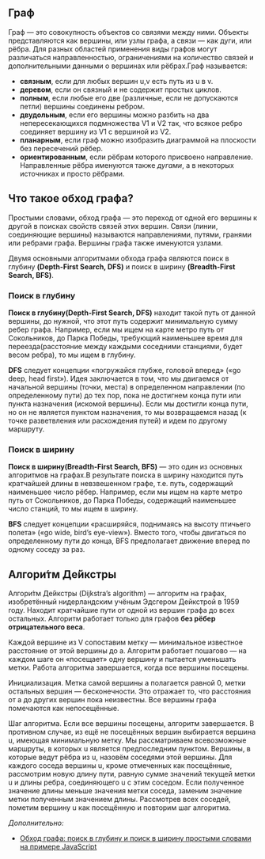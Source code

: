 ## Граф

Граф — это совокупность объектов со связями между ними. Объекты представляются как вершины, или узлы графа, а связи — как дуги, или рёбра. Для разных областей применения виды графов могут различаться направленностью, ограничениями на количество связей и дополнительными данными о вершинах или рёбрах.Граф называется:

- **связным**, если для любых вершин u,v есть путь из u в v.
- **деревом**, если он связный и не содержит простых циклов.
- **полным**, если любые его две (различные, если не допускаются петли) вершины соединены ребром.
- **двудольным**, если его вершины можно разбить на два непересекающихся подмножества V1 и V2 так, что всякое ребро соединяет вершину из V1 с вершиной из V2.
- **планарным**, если граф можно изобразить диаграммой на плоскости без пересечений рёбер.
- **ориентированным**, если рёбрам которого присвоено направление. Направленные рёбра именуются также *дугами*, а в некоторых источниках и просто рёбрами.



## Что такое обход графа?


Простыми словами, обход графа — это переход от одной его вершины к другой в поисках свойств связей этих вершин. Связи (линии, соединяющие вершины) называются направлениями, путями, гранями или ребрами графа. Вершины графа также именуются узлами.

Двумя основными алгоритмами обхода графа являются поиск в глубину **(Depth-First Search, DFS)** и поиск в ширину **(Breadth-First Search, BFS)**.

### Поиск в глубину

**Поиск в глубину(Depth-First Search, DFS)**  находит такой путь от данной вершины, до нужной, что этот путь содержит минимальную сумму ребер графа. Например, если мы ищем на карте метро путь от Сокольников, до Парка Победы, требующий наименьшее время для переезда(расстояние между каждыми соседними станциями, будет весом ребра), то мы ищем в глубину.

**DFS** следует концепции «погружайся глубже, головой вперед» («go deep, head first»). Идея заключается в том, что мы двигаемся от начальной вершины (точки, места) в определенном направлении (по определенному пути) до тех пор, пока не достигнем конца пути или пункта назначения (искомой вершины). Если мы достигли конца пути, но он не является пунктом назначения, то мы возвращаемся назад (к точке разветвления или расхождения путей) и идем по другому маршруту.

### Поиск в ширину

**Поиск в ширину(Breadth-First Search, BFS)** — это один из основных алгоритмов на графах.В результате поиска в ширину находится путь кратчайшей длины в невзвешенном графе, т.е. путь, содержащий наименьшее число рёбер. Например, если мы ищем на карте метро путь от Сокольников, до Парка Победы, содержащий наименьшее число станций, то мы ищем в ширину.

**BFS** следует концепции «расширяйся, поднимаясь на высоту птичьего полета» («go wide, bird’s eye-view»). Вместо того, чтобы двигаться по определенному пути до конца, BFS предполагает движение вперед по одному соседу за раз.

## Алгори́тм Де́йкстры

Алгори́тм Де́йкстры (Dijkstra’s algorithm) — алгоритм на графах, изобретённый нидерландским учёным Эдсгером Дейкстрой в 1959 году. Находит кратчайшие пути от одной из вершин графа до всех остальных. Алгоритм работает только для графов **без рёбер отрицательного веса**.

Каждой вершине из V сопоставим метку — минимальное известное расстояние от этой вершины до a. Алгоритм работает пошагово — на каждом шаге он «посещает» одну вершину и пытается уменьшать метки. Работа алгоритма завершается, когда все вершины посещены.

Инициализация. Метка самой вершины a полагается равной 0, метки остальных вершин — бесконечности. Это отражает то, что расстояния от a до других вершин пока неизвестны. Все вершины графа помечаются как непосещённые.

Шаг алгоритма. Если все вершины посещены, алгоритм завершается. В противном случае, из ещё не посещённых вершин выбирается вершина u, имеющая минимальную метку. Мы рассматриваем всевозможные маршруты, в которых u является предпоследним пунктом. Вершины, в которые ведут рёбра из u, назовём соседями этой вершины. Для каждого соседа вершины u, кроме отмеченных как посещённые, рассмотрим новую длину пути, равную сумме значений текущей метки u и длины ребра, соединяющего u с этим соседом. Если полученное значение длины меньше значения метки соседа, заменим значение метки полученным значением длины. Рассмотрев всех соседей, пометим вершину u как посещённую и повторим шаг алгоритма.



*Дополнительно:*

- [Обход графа: поиск в глубину и поиск в ширину простыми словами на примере JavaScript](https://habr.com/ru/post/504374/)